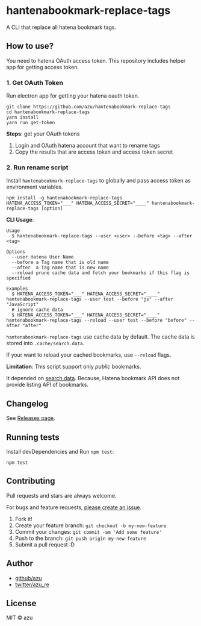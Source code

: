 # hantenabookmark-replace-tags

A CLI that replace all hatena bookmark tags.

## How to use?

You need to hatena OAuth access token.
This repository includes helper app for getting access token.

### 1. Get OAuth Token

Run electron app for getting your hatena oauth token.

```
git clone https://github.com/azu/hantenabookmark-replace-tags
cd hantenabookmark-replace-tags
yarn install
yarn run get-token
```

**Steps**: get your OAuth tokens

1. Login and OAuth hatena account that want to rename tags
2. Copy the results that are access token and access token secret

### 2. Run rename script

Install `hantenabookmark-replace-tags` to globally and pass access token as environment variables.

```
npm install -g hantenabookmark-replace-tags
HATENA_ACCESS_TOKEN="___" HATENA_ACCESS_SECRET="____" hantenabookmark-replace-tags [option]
```

**CLI Usage**:

    Usage
      $ hantenabookmark-replace-tags --user <user> --before <tag> --after <tag>
 
    Options
      --user Hatena User Name
      --before a Tag name that is old name
      --after  a Tag name that is new name
      --reload prune cache data and fetch your bookmarks if this flag is specified
 
    Examples
      $ HATENA_ACCESS_TOKEN="___" HATENA_ACCESS_SECRET="____" hantenabookmark-replace-tags --user test --before "js" --after "JavaScript"
      # ignore cache data
      $ HATENA_ACCESS_TOKEN="___" HATENA_ACCESS_SECRET="____" hantenabookmark-replace-tags --reload --user test --before "before" --after "after"

`hantenabookmark-replace-tags` use cache data by default. The cache data is stored into `.cache/search.data`.

If your want to reload your cached bookmarks, use `--reload` flags.

**Limitation**: This script support only *public* bookmarks.

It depended on [search.data](https://github.com/azu/hatebu-mydata-parser/blob/master/doc/search.data-format.md).
Because, Hatena bookmark API does not provide listing API of bookmarks.

## Changelog

See [Releases page](https://github.com/azu/hantenabookmark-replace-tags/releases).

## Running tests

Install devDependencies and Run `npm test`:

    npm test

## Contributing

Pull requests and stars are always welcome.

For bugs and feature requests, [please create an issue](https://github.com/azu/hantenabookmark-replace-tags/issues).

1. Fork it!
2. Create your feature branch: `git checkout -b my-new-feature`
3. Commit your changes: `git commit -am 'Add some feature'`
4. Push to the branch: `git push origin my-new-feature`
5. Submit a pull request :D

## Author

- [github/azu](https://github.com/azu)
- [twitter/azu_re](https://twitter.com/azu_re)

## License

MIT © azu
